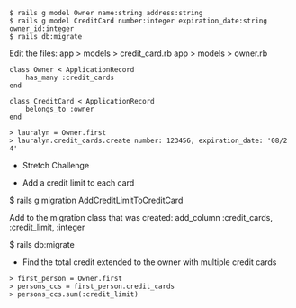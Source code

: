 
```
$ rails g model Owner name:string address:string
$ rails g model CreditCard number:integer expiration_date:string owner_id:integer
$ rails db:migrate
```

Edit the files: 
app > models > credit_card.rb
app > models > owner.rb

```
class Owner < ApplicationRecord
    has_many :credit_cards
end

class CreditCard < ApplicationRecord
    belongs_to :owner
end
```

```
> lauralyn = Owner.first
> lauralyn.credit_cards.create number: 123456, expiration_date: '08/2
4'
```

* Stretch Challenge

* Add a credit limit to each card

$ rails g migration AddCreditLimitToCreditCard

Add to the migration class that was created:
    add_column :credit_cards, :credit_limit, :integer

$ rails db:migrate

* Find the total credit extended to the owner with multiple credit cards

```
> first_person = Owner.first
> persons_ccs = first_person.credit_cards
> persons_ccs.sum(:credit_limit)
```